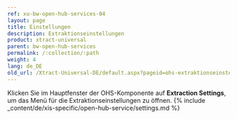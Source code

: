 ```yaml
---
ref: xu-bw-open-hub-services-04
layout: page
title: Einstellungen
description: Extraktionseinstellungen
product: xtract-universal
parent: bw-open-hub-services
permalink: /:collection/:path
weight: 4
lang: de_DE
old_url: /Xtract-Universal-DE/default.aspx?pageid=ohs-extraktionseinstellungen
---
```



Klicken Sie im Hauptfenster der OHS-Komponente auf **Extraction Settings**, um das Menü für die Extraktionseinstellungen zu öffnen. 
{% include _content/de/xis-specific/open-hub-service/settings.md %}